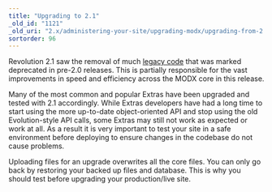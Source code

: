```yaml
---
title: "Upgrading to 2.1"
_old_id: "1121"
_old_uri: "2.x/administering-your-site/upgrading-modx/upgrading-from-2.0.x-to-2.1.x"
sortorder: 96
---
```


Revolution 2.1 saw the removal of much [legacy code](getting-started/maintenance/upgrading/evolution/legacy-removed-2.1) that was marked deprecated in pre-2.0 releases. This is partially responsible for the vast improvements in speed and efficiency across the MODX core in this release.

Many of the most common and popular Extras have been upgraded and tested with 2.1 accordingly. While Extras developers have had a long time to start using the more up-to-date object-oriented API and stop using the old Evolution-style API calls, some Extras may still not work as expected or work at all. As a result it is very important to test your site in a safe environment before deploying to ensure changes in the codebase do not cause problems.

Uploading files for an upgrade overwrites all the core files. You can only go back by restoring your backed up files and database. This is why you should test before upgrading your production/live site.
